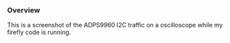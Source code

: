 ### Overview

This is a screenshot of the ADPS9960 I2C traffic on a oscilloscope while my firefly code is running.

